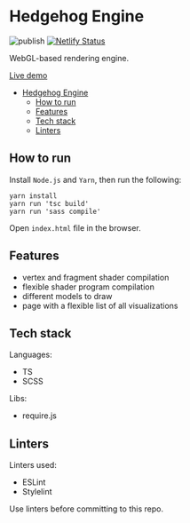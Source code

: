 # Hedgehog Engine

![publish](https://github.com/iskorotkov/hedgehog-engine/workflows/publish/badge.svg)
[![Netlify Status](https://api.netlify.com/api/v1/badges/7ec629b6-69d6-49a5-84d0-529269eb3856/deploy-status)](https://app.netlify.com/sites/hedgehog-engine/deploys)

WebGL-based rendering engine.

[Live demo](https://hedgehog-engine.netlify.app/)

- [Hedgehog Engine](#hedgehog-engine)
  - [How to run](#how-to-run)
  - [Features](#features)
  - [Tech stack](#tech-stack)
  - [Linters](#linters)

## How to run

Install `Node.js` and `Yarn`, then run the following:

```shell
yarn install
yarn run 'tsc build'
yarn run 'sass compile'
```

Open `index.html` file in the browser.

## Features

- vertex and fragment shader compilation
- flexible shader program compilation
- different models to draw
- page with a flexible list of all visualizations

## Tech stack

Languages:

- TS
- SCSS

Libs:

- require.js

## Linters

Linters used:

- ESLint
- Stylelint

Use linters before committing to this repo.
